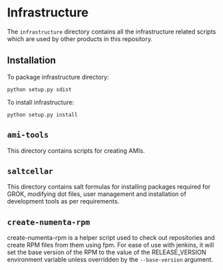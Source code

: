 Infrastructure
==============

The `infrastructure` directory contains all the infrastructure
related scripts which are used by other products in this repository.

Installation
------------

To package infrastructure directory:

    python setup.py sdist

To install infrastructure:

    python setup.py install


`ami-tools`
-----------
This directory contains scripts for creating AMIs.


`saltcellar`
------------
This directory contains salt formulas for installing packages
required for GROK, modifying dot files, user management and
installation of development tools as per requirements.

`create-numenta-rpm`
--------------------
create-numenta-rpm is a helper script used to check out repositories and
create RPM files from them using fpm. For ease of use with jenkins, it will
set the base version of the RPM to the value of the RELEASE_VERSION
environment variable unless overridden by the `--base-version` argument.
